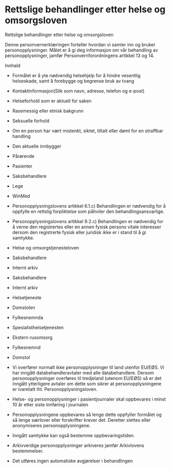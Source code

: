 # Rettslige behandlinger etter helse og omsorgsloven

Rettslige behandlinger etter helse og omsorgsloven

  

Denne personvernerklæringen forteller hvordan vi samler inn og bruker personopplysninger. Målet er å gi deg informasjon om vår behandling av personopplysninger, jamfør Personvernforordningens artikkel 13 og 14.

  

Innhald

*   Formålet er å yte nødvendig helsehjelp for å hindre vesentlig helseskade, samt å forebygge og begrense bruk av tvang  
    
*   Kontaktinformasjon(Slik som navn, adresse, telefon og e-post)  
    
*   Helseforhold som er aktuell for saken  
    
*   Rasemessig eller etnisk bakgrunn  
    
*   Seksuelle forhold  
    
*   Om en person har vært mistenkt, siktet, tiltalt eller dømt for en straffbar handling  
    
*   Den aktuelle innbygger  
    
*   Pårørende  
    
*   Pasienter  
    
*   Saksbehandlere  
    
*   Lege  
    
*   WinMed  
    
*   Personopplysningslovens artikkel 6.1.c) Behandlingen er nødvendig for å oppfylle en rettslig forpliktelse som påhviler den behandlingsansvarlige.  
    
*   Personopplysningslovens artikkel 9.2.c) Behandlingen er nødvendig for å verne den registrertes eller en annen fysisk persons vitale interesser dersom den registrerte fysisk eller juridisk ikke er i stand til å gi samtykke.  
    
*   Helse og omsorgstjenesteloven  
    
*   Saksbehandlere  
    
*   Internt arkiv  
    
*   Saksbehandlere  
    
*   Internt arkiv  
    
*   Helsetjeneste  
    
*   Domstolen  
    
*   Fylkesnemnda  
    
*   Spesialisthelsetjenesten  
    
*   Ekstern rusomsorg  
    
*   Fylkesnemnd  
    
*   Domstol  
    
*   Vi overfører normalt ikke personopplysninger til land utenfor EU/EØS. Vi har inngått databehandleravtaler med alle databehandlere. Dersom personopplysninger overføres til tredjeland (utenom EU/EØS) så er det inngått ytterligere avtaler om dette som sikrer at personopplysningene er ivaretatt iht. Personopplysningsloven.  
    
*   Helse- og personopplysninger i pasientjournaler skal oppbevares i minst 10 år etter siste innføring i journalen  
    
*   Personopplysningene oppbevares så lenge dette oppfyller formålet og så lenge særlover eller forskrifter krever det. Deretter slettes eller anonymiseres personopplysningene.  
    
*   Inngått samtykke kan også bestemme oppbevaringstiden.  
    
*   Arkivverdige personopplysninger arkiveres jamfør Arkivlovens bestemmelser.  
    
*   Det utføres ingen automatiske avgjørelser i behandlingen